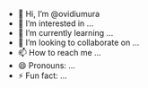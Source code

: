 - 👋 Hi, I’m @ovidiumura
- 👀 I’m interested in ...
- 🌱 I’m currently learning ...
- 💞️ I’m looking to collaborate on ...
- 📫 How to reach me ...
- 😄 Pronouns: ...
- ⚡ Fun fact: ...

<!---
ovidiumura/ovidiumura is a ✨ special ✨ repository because its `README.md` (this file) appears on your GitHub profile.
You can click the Preview link to take a look at your changes.
--->

